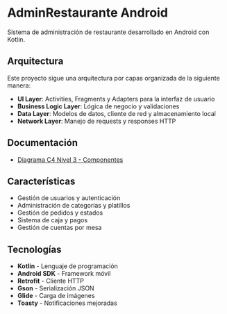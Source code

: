# AdminRestaurante Android

Sistema de administración de restaurante desarrollado en Android con Kotlin.

## Arquitectura

Este proyecto sigue una arquitectura por capas organizada de la siguiente manera:

- **UI Layer**: Activities, Fragments y Adapters para la interfaz de usuario
- **Business Logic Layer**: Lógica de negocio y validaciones
- **Data Layer**: Modelos de datos, cliente de red y almacenamiento local
- **Network Layer**: Manejo de requests y responses HTTP

## Documentación

- [Diagrama C4 Nivel 3 - Componentes](c4-level3-components-diagram.md)

## Características

- Gestión de usuarios y autenticación
- Administración de categorías y platillos
- Gestión de pedidos y estados
- Sistema de caja y pagos
- Gestión de cuentas por mesa

## Tecnologías

- **Kotlin** - Lenguaje de programación
- **Android SDK** - Framework móvil
- **Retrofit** - Cliente HTTP
- **Gson** - Serialización JSON
- **Glide** - Carga de imágenes
- **Toasty** - Notificaciones mejoradas